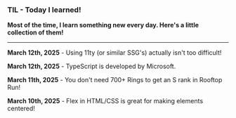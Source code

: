 <link rel="stylesheet" href="../style.css">

### TIL - Today I learned!
**Most of the time, I learn something new every day. Here's a little collection of them!**

---
**March 12th, 2025** - Using 11ty (or similar SSG's) actually isn't too difficult!

**March 12th, 2025** - TypeScript is developed by Microsoft.

**March 11th, 2025** - You don't need 700+ Rings to get an S rank in Rooftop Run!

**March 10th, 2025** - Flex in HTML/CSS is great for making elements centered!
